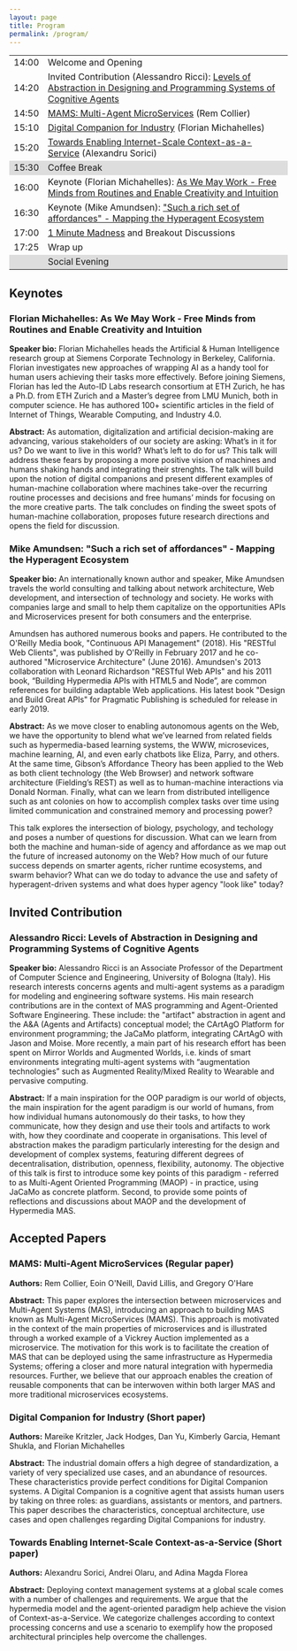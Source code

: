 ```yaml
---
layout: page
title: Program
permalink: /program/
---
```


<table>
	<thead></thead>
	<tr>
		<td>14:00</td>
		<td>Welcome and Opening</td>
	</tr>
	<tr>
		<td>14:20</td>
		<td>Invited Contribution (Alessandro Ricci): <a href="#talk-alessandro">Levels of Abstraction in Designing and Programming Systems of Cognitive Agents</a></td>
	</tr>
	<tr>
		<td>14:50</td>
		<td> <a href="#paper-collier">MAMS: Multi-Agent MicroServices</a> (Rem Collier) </td>
	</tr>
	<tr>
		<td>15:10</td>
		<td> <a href="#paper-kritzler">Digital Companion for Industry</a> (Florian Michahelles) </td>
	</tr>
	<tr>
		<td>15:20</td>
		<td> <a href="#paper-sorici">Towards Enabling Internet-Scale Context-as-a-Service</a> (Alexandru Sorici) </td>
	</tr>
	<tr style="background-color: #dddddd">
		<td>15:30</td>
		<td>Coffee Break</td>
	</tr>
	<tr>
		<td>16:00</td>
		<td>Keynote (Florian Michahelles): <a href="#keynote-florian">As We May Work - Free Minds from Routines and Enable Creativity and Intuition</a></td>
	</tr>
	<tr>
		<td>16:30</td>
		<td>Keynote (Mike Amundsen): <a href="#keynote-mike">"Such a rich set of affordances" - Mapping the Hyperagent Ecosystem</a></td>
	</tr>
	<tr>
		<td>17:00</td>
		<td><a href="https://docs.google.com/forms/d/e/1FAIpQLScCypPvCgcFV54OWxduftHbWhBwJrsEFiJTZR8yDNS17pYf2A/viewform" target="_blank">1 Minute Madness</a> and Breakout Discussions</td>
	</tr>
	<tr>
		<td>17:25</td>
		<td>Wrap up</td>
	</tr>
	<tr style="background-color: #dddddd">
		<td></td>
		<td>Social Evening</td>
	</tr>
</table>


<h2>Keynotes</h2>

<h3 id="keynote-florian">Florian Michahelles: As We May Work - Free Minds from Routines and Enable Creativity and Intuition</h3>

**Speaker bio:** Florian Michahelles heads the Artificial & Human Intelligence research group at Siemens Corporate Technology in Berkeley, California. Florian investigates new approaches of wrapping AI as a handy tool for human users achieving their tasks more effectively. Before joining Siemens, Florian has led the Auto-ID Labs research consortium at ETH Zurich, he has a Ph.D. from ETH Zurich and a Master’s degree from LMU Munich, both in computer science. He has authored 100+ scientific articles in the field of Internet of Things, Wearable Computing, and Industry 4.0.

**Abstract:** As automation, digitalization and artificial decision-making are advancing, various stakeholders of our society are asking: What’s in it for us? Do we want to live in this world? What’s left to do for us? This talk will address these fears by proposing a more positive vision of machines and humans shaking hands and integrating their strenghts. The talk will build upon the notion of digital companions and present different examples of human-machine collaboration where machines take-over the recurring routine processes and decisions and free humans’ minds for focusing on the more creative parts. The talk concludes on finding the sweet spots of human-machine collaboration, proposes future research directions and opens the field for discussion.

<h3 id="keynote-mike">Mike Amundsen: "Such a rich set of affordances" - Mapping the Hyperagent Ecosystem</h3>

**Speaker bio:** An internationally known author and speaker, Mike Amundsen travels the world consulting and talking about network architecture, Web development, and intersection of technology and society. He works with companies large and small to help them capitalize on the opportunities APIs and Microservices present for both consumers and the enterprise. 

Amundsen has authored numerous books and papers. He contributed to the O'Reilly Media book, "Continuous API Management" (2018).  His "RESTful Web Clients", was published by O'Reilly in February 2017 and he co-authored "Microservice Architecture" (June 2016). Amundsen's 2013 collaboration with Leonard Richardson "RESTful Web APIs" and his 2011 book, “Building Hypermedia APIs with HTML5 and Node”, are common references for building adaptable Web applications.  His latest book "Design and Build Great APIs" for Pragmatic Publishing is scheduled for release in early 2019.

**Abstract:** As we move closer to enabling autonomous agents on the Web, we have the opportunity to blend what we’ve learned from related fields such as hypermedia-based learning systems, the WWW, microsevices, machine learning, AI, and even early chatbots like Eliza, Parry, and others. At the same time, Gibson’s Affordance Theory has been applied to the Web as both client technology (the Web Browser) and network software architecture (Fielding’s REST) as well as to human-machine interactions via Donald Norman. Finally, what can we learn from distributed intelligence such as ant colonies on how to accomplish complex tasks over time using limited communication and constrained memory and processing power?

This talk explores the intersection of biology, psychology, and techology and poses a number of questions for discussion. What can we learn from both the machine and human-side of agency and affordance as we map out the future of increased autonomy on the Web? How much of our future success depends on smarter agents, richer runtime ecosystems, and swarm behavior? What can we do today to advance the use and safety of hyperagent-driven systems and what does hyper agency "look like" today?


<h2>Invited Contribution</h2>

<h3 id="talk-alessandro">Alessandro Ricci: Levels of Abstraction in Designing and Programming Systems of Cognitive Agents</h3>

**Speaker bio:** Alessandro Ricci is an Associate Professor of the Department of Computer Science and Engineering, University of Bologna (Italy). His research interests concerns agents and multi-agent systems as a paradigm for modeling and engineering software systems. His main research contributions are in the context of MAS programming and Agent-Oriented Software Engineering. These include: the "artifact" abstraction in agent and the A&A (Agents and Artifacts) conceptual model; the CArtAgO Platform for environment programming; the JaCaMo platform, integrating CArtAgO with Jason and Moise. More recently, a main part of his research effort has been spent on Mirror Worlds and Augmented Worlds, i.e. kinds of smart environments integrating multi-agent systems with “augmentation technologies” such as Augmented Reality/Mixed Reality to Wearable and pervasive computing.

**Abstract:** If a main inspiration for the OOP paradigm is our world of objects, the main inspiration for the agent paradigm is our world of humans, from how individual humans autonomously do their tasks, to how they communicate, how they design and use their tools and artifacts to work with, how they coordinate and cooperate in organisations. This level of abstraction makes the paradigm particularly interesting for the design and development of complex systems, featuring different degrees of decentralisation, distribution, openness, flexibility, autonomy. The objective of this talk is first to introduce some key points of this paradigm - referred to as Multi-Agent Oriented Programming (MAOP) - in practice, using JaCaMo as concrete platform. Second, to provide some points of reflections and discussions about MAOP and the development of Hypermedia MAS.


<h2>Accepted Papers</h2>

<h3 id="paper-collier">MAMS: Multi-Agent MicroServices (Regular paper)</h3>

**Authors:** Rem Collier, Eoin O'Neill, David Lillis, and Gregory O'Hare

**Abstract:** This paper explores the intersection between microservices and Multi-Agent Systems (MAS), introducing an approach to building MAS known as Multi-Agent MicroServices (MAMS). This approach is motivated in the context of the main properties of microservices and is illustrated through a worked example of a Vickrey Auction implemented as a microservice. The motivation for this work is to facilitate the creation of MAS that can be deployed using the same infrastructure as Hypermedia Systems; offering a closer and more natural integration with hypermedia resources. Further, we believe that our approach enables the creation of reusable components that can be interwoven within both larger MAS and more traditional microservices ecosystems.

<h3 id="paper-kritzler">Digital Companion for Industry (Short paper)</h3>

**Authors:** Mareike Kritzler, Jack Hodges, Dan Yu, Kimberly Garcia, Hemant Shukla, and Florian Michahelles

**Abstract:** The industrial domain offers a high degree of standardization, a variety of very specialized use cases, and an abundance of resources. These characteristics provide perfect conditions for Digital Companion systems. A Digital Companion is a cognitive agent that assists human users by taking on three roles: as guardians, assistants or mentors, and partners. This paper describes the characteristics, conceptual architecture, use cases and open challenges regarding Digital Companions for industry.

<h3 id="paper-sorici">Towards Enabling Internet-Scale Context-as-a-Service (Short paper)</h3>

**Authors:** Alexandru Sorici, Andrei Olaru, and Adina Magda Florea

**Abstract:** Deploying context management systems at a global scale comes with a number of challenges and requirements. We argue that the hypermedia model and the agent-oriented paradigm help achieve the vision of Context-as-a-Service. We categorize challenges according to context processing concerns and use a scenario to exemplify how the proposed architectural principles help overcome the challenges.
